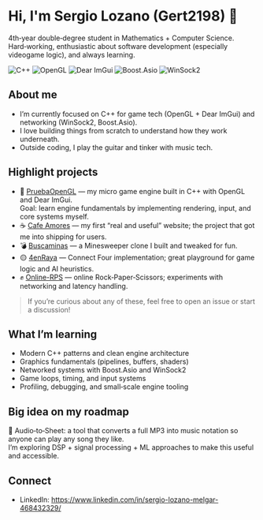 # Hi, I'm Sergio Lozano (Gert2198) 👋

4th‑year double‑degree student in Mathematics + Computer Science.  
Hard‑working, enthusiastic about software development (especially videogame logic), and always learning.

<p>
  <img alt="C++" src="https://img.shields.io/badge/C%2B%2B-00599C?logo=c%2B%2B&logoColor=white">
  <img alt="OpenGL" src="https://img.shields.io/badge/OpenGL-5586A4?logo=opengl&logoColor=white">
  <img alt="Dear ImGui" src="https://img.shields.io/badge/Dear%20ImGui-2C2C2C?logo=data:image/svg+xml;base64,PHN2Zy8+&logoColor=white">
  <img alt="Boost.Asio" src="https://img.shields.io/badge/Boost.Asio-8A2BE2?logo=boost&logoColor=white">
  <img alt="WinSock2" src="https://img.shields.io/badge/WinSock2-0078D6?logo=windows&logoColor=white">
</p>

## About me
- I’m currently focused on C++ for game tech (OpenGL + Dear ImGui) and networking (WinSock2, Boost.Asio).
- I love building things from scratch to understand how they work underneath.
- Outside coding, I play the guitar and tinker with music tech.

## Highlight projects
- 🔷 [PruebaOpenGL](https://github.com/Gert2198/PruebaOpenGL) — my micro game engine built in C++ with OpenGL and Dear ImGui.  
  Goal: learn engine fundamentals by implementing rendering, input, and core systems myself.
- ☕ [Cafe Amores](https://github.com/Gert2198/Cafe-Amores) — my first “real and useful” website; the project that got me into shipping for users.
- 💣 [Buscaminas](https://github.com/Gert2198/Buscaminas) — a Minesweeper clone I built and tweaked for fun.
- 🟡 [4enRaya](https://github.com/Gert2198/4enRaya) — Connect Four implementation; great playground for game logic and AI heuristics.
- ✊ [Online-RPS](https://github.com/Gert2198/Online-RPS) — online Rock‑Paper‑Scissors; experiments with networking and latency handling.

> If you’re curious about any of these, feel free to open an issue or start a discussion!

## What I’m learning
- Modern C++ patterns and clean engine architecture
- Graphics fundamentals (pipelines, buffers, shaders)
- Networked systems with Boost.Asio and WinSock2
- Game loops, timing, and input systems
- Profiling, debugging, and small‑scale engine tooling

## Big idea on my roadmap
🎼 Audio‑to‑Sheet: a tool that converts a full MP3 into music notation so anyone can play any song they like.  
I’m exploring DSP + signal processing + ML approaches to make this useful and accessible.

## Connect
- LinkedIn: https://www.linkedin.com/in/sergio-lozano-melgar-468432329/

<!--
Notes for future me:
- Add screenshots/GIFs of PruebaOpenGL and games.
- Consider a short “Now” section or a monthly changelog.
- Pin the top 6 repos on the profile for visibility.
-->

<!--
**Gert2198/Gert2198** is a ✨ _special_ ✨ repository because its `README.md` (this file) appears on your GitHub profile.

Here are some ideas to get you started:

- 🔭 I’m currently working on ...
- 🌱 I’m currently learning ...
- 👯 I’m looking to collaborate on ...
- 🤔 I’m looking for help with ...
- 💬 Ask me about ...
- 📫 How to reach me: ...
- 😄 Pronouns: ...
- ⚡ Fun fact: ...
-->
